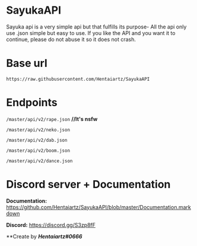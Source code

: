 # SayukaAPI

Sayuka api is a very simple api but that fulfills its purpose- All the api only use .json simple but easy to use.
If you like the API and you want it to continue, please do not abuse it so it does not crash.

# Base url
```https://raw.githubusercontent.com/Hentaiartz/SayukaAPI```
 
# Endpoints
```/master/api/v2/rape.json``` **//It's nsfw**

```/master/api/v2/neko.json```

```/master/api/v2/dab.json```

```/master/api/v2/boom.json```

```/master/api/v2/dance.json```

# Discord server + Documentation
**Documentation:** https://github.com/Hentaiartz/SayukaAPI/blob/master/Documentation.markdown

**Discord:** https://discord.gg/S3zp8fF

**Create by ***Hentaiartz#0666***
